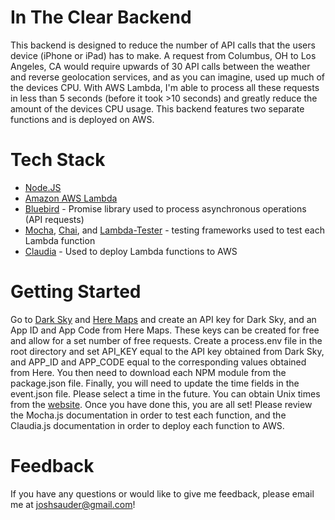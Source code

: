 # In The Clear Backend
This backend is designed to reduce the number of API calls that the users device (iPhone or iPad) has to make. A request from Columbus, OH to Los Angeles, CA would require upwards of 30 API calls between the weather and reverse geolocation services, and as you can imagine, used up much of the devices CPU. With AWS Lambda, I'm able to process all these requests in less than 5 seconds (before it took >10 seconds) and greatly reduce the amount of the devices CPU usage. This backend features two separate functions and is deployed on AWS.

# Tech Stack
- [Node.JS](https://nodejs.org/en/)
- [Amazon AWS Lambda](https://aws.amazon.com/lambda/)
- [Bluebird](http://bluebirdjs.com/docs/getting-started.html) - Promise library used to process asynchronous operations (API requests)
- [Mocha](https://mochajs.org), [Chai](https://www.chaijs.com), and [Lambda-Tester](https://www.npmjs.com/package/lambda-tester) - testing frameworks used to test each Lambda function
- [Claudia](https://claudiajs.com) - Used to deploy Lambda functions to AWS

# Getting Started
Go to [Dark Sky](https://darksky.net/dev) and [Here Maps](https://developer.here.com) and create an API key for Dark Sky, and an App ID and App Code from Here Maps. These keys can be created for free and allow for a set number of free requests. Create a process.env file in the root directory and set API_KEY equal to the API key obtained from Dark Sky, and APP_ID and APP_CODE equal to the corresponding values obtained from Here. You then need to download each NPM module from the package.json file. Finally, you will need to update the time fields in the event.json file. Please select a time in the future. You can obtain Unix times from the [website](https://www.unixtimestamp.com). Once you have done this, you are all set! Please review the Mocha.js documentation in order to test each function, and the Claudia.js documentation in order to deploy each function to AWS.

# Feedback
If you have any questions or would like to give me feedback, please email me at joshsauder@gmail.com!
